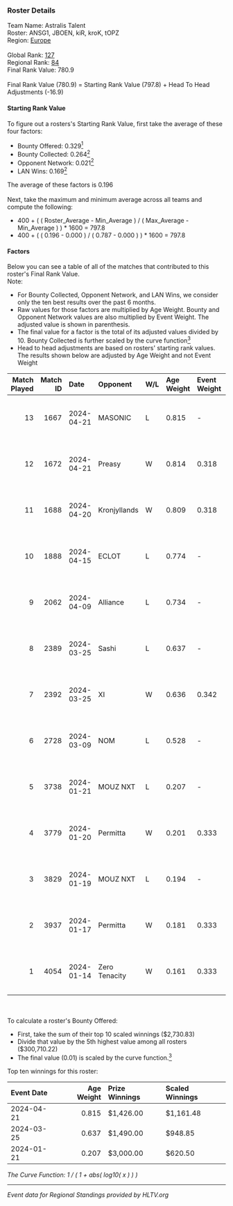### Roster Details<br />
Team Name: Astralis Talent<br />
Roster: ANSG1, JBOEN, kiR, kroK, tOPZ<br />
Region: [Europe]( ../standings_europe.md)<br />
<br />
Global Rank: [127](../standings_global.md)<br />
Regional Rank: [84]( ../standings_europe.md)<br />
Final Rank Value:  780.9<br />
<br />
Final Rank Value (780.9) = Starting Rank Value (797.8) + Head To Head Adjustments (-16.9)<br />

#### Starting Rank Value<br />
To figure out a rosters's Starting Rank Value, first take the average of these four factors:<br />
- Bounty Offered: 0.329[<sup>1</sup>](#table2)
- Bounty Collected: 0.264[<sup>2</sup>](#table1)
- Opponent Network: 0.021[<sup>2</sup>](#table1)
- LAN Wins: 0.169[<sup>2</sup>](#table1)

The average of these factors is 0.196<br />
<br />
Next, take the maximum and minimum average across all teams and compute the following:<br />
- 400 + ( ( Roster_Average - Min_Average ) / ( Max_Average - Min_Average ) ) * 1600 = 797.8
- 400 + ( ( 0.196 - 0.000 ) / ( 0.787 - 0.000 ) ) * 1600 = 797.8


#### Factors<br />
Below you can see a table of all of the matches that contributed to this roster's Final Rank Value.<br />
Note:<br />

- For Bounty Collected, Opponent Network, and LAN Wins, we consider only the ten best results over the past 6 months.
- Raw values for those factors are multiplied by Age Weight. Bounty and Opponent Network values are also multiplied by Event Weight. The adjusted value is shown in parenthesis.
- The final value for a factor is the total of its adjusted values divided by 10. Bounty Collected is further scaled by the curve function[<sup>3</sup>](#curveFunction)
- Head to head adjustments are based on rosters' starting rank values. The results shown below are adjusted by Age Weight and not Event Weight
<span id="table1"></span><br />


| Match Played | Match ID | Date       | Opponent      | W/L | Age Weight | Event Weight | Bounty Collected | Opponent Network | LAN Wins  | H2H Adj. | Roster                        |
| -: | -: | :- | :- | :- | :- | :- | :- | :- | :- | -: | :- |
|           13 |     1667 | 2024-04-21 | MASONIC       | L   | 0.815      | -            | -                | -                | -         |   -10.94 | ANSG1, JBOEN, kiR, kroK, tOPZ |
|           12 |     1672 | 2024-04-21 | Preasy        | W   | 0.814      | 0.318        | 0.012 (0.003)    | 0.169 (0.044)    | 1 (0.814) |    13.36 | ANSG1, JBOEN, kiR, kroK, tOPZ |
|           11 |     1688 | 2024-04-20 | Kronjyllands  | W   | 0.809      | 0.318        | 0.000 (0.000)    | 0.000 (0.000)    | 1 (0.809) |     2.74 | ANSG1, JBOEN, kiR, kroK, tOPZ |
|           10 |     1888 | 2024-04-15 | ECLOT         | L   | 0.774      | -            | -                | -                | -         |    -2.71 | ANSG1, JBOEN, kiR, kroK, tOPZ |
|            9 |     2062 | 2024-04-09 | Alliance      | L   | 0.734      | -            | -                | -                | -         |    -7.74 | ANSG1, JBOEN, kiR, kroK, tOPZ |
|            8 |     2389 | 2024-03-25 | Sashi         | L   | 0.637      | -            | -                | -                | -         |   -12.27 | ANSG1, JBOEN, kiR, kroK, tOPZ |
|            7 |     2392 | 2024-03-25 | XI            | W   | 0.636      | 0.342        | 0.001 (0.000)    | 0.000 (0.000)    | 0 (0.000) |     3.53 | ANSG1, JBOEN, kiR, kroK, tOPZ |
|            6 |     2728 | 2024-03-09 | NOM           | L   | 0.528      | -            | -                | -                | -         |   -13.63 | ANSG1, JBOEN, kiR, kroK, tOPZ |
|            5 |     3738 | 2024-01-21 | MOUZ NXT      | L   | 0.207      | -            | -                | -                | -         |    -1.01 | ANSG1, JBOEN, kiR, kroK, tOPZ |
|            4 |     3779 | 2024-01-20 | Permitta      | W   | 0.201      | 0.333        | 0.039 (0.003)    | 0.885 (0.059)    | 0 (0.000) |     4.40 | ANSG1, JBOEN, kiR, kroK, tOPZ |
|            3 |     3829 | 2024-01-19 | MOUZ NXT      | L   | 0.194      | -            | -                | -                | -         |    -0.94 | ANSG1, JBOEN, kiR, kroK, tOPZ |
|            2 |     3937 | 2024-01-17 | Permitta      | W   | 0.181      | 0.333        | 0.039 (0.002)    | 0.885 (0.053)    | 0 (0.000) |     4.02 | ANSG1, JBOEN, kiR, kroK, tOPZ |
|            1 |     4054 | 2024-01-14 | Zero Tenacity | W   | 0.161      | 0.333        | 0.153 (0.008)    | 1.000 (0.054)    | 0 (0.000) |     4.31 | ANSG1, JBOEN, kiR, kroK, tOPZ |

<br />
<span id="table2"></span><br />
To calculate a roster's Bounty Offered:<br />

- First, take the sum of their top 10 scaled winnings ($2,730.83)
- Divide that value by the 5th highest value among all rosters ($300,710.22)
- The final value (0.01) is scaled by the curve function.[<sup>3</sup>](#curveFunction)

Top ten winnings for this roster:<br />

| Event Date | Age Weight | Prize Winnings | Scaled Winnings |
| :- | -: | :- | :- |
| 2024-04-21 |      0.815 | $1,426.00      | $1,161.48       |
| 2024-03-25 |      0.637 | $1,490.00      | $948.85         |
| 2024-01-21 |      0.207 | $3,000.00      | $620.50         |


<span id="curveFunction"></span>_The Curve Function: 1 / ( 1 + abs( log10( x ) ) )_<br />

---
_Event data for Regional Standings provided by HLTV.org_<br />

